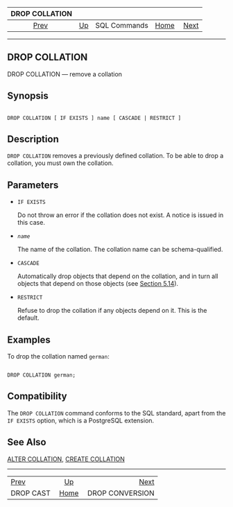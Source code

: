 

|             DROP COLLATION             |                                        |              |                                                       |                                                    |
| :------------------------------------: | :------------------------------------- | :----------: | ----------------------------------------------------: | -------------------------------------------------: |
| [Prev](sql-dropcast.html "DROP CAST")  | [Up](sql-commands.html "SQL Commands") | SQL Commands | [Home](index.html "PostgreSQL 17devel Documentation") |  [Next](sql-dropconversion.html "DROP CONVERSION") |

***

## DROP COLLATION

DROP COLLATION — remove a collation

## Synopsis

```

DROP COLLATION [ IF EXISTS ] name [ CASCADE | RESTRICT ]
```

## Description

`DROP COLLATION` removes a previously defined collation. To be able to drop a collation, you must own the collation.

## Parameters

* `IF EXISTS`

    Do not throw an error if the collation does not exist. A notice is issued in this case.

* *`name`*

    The name of the collation. The collation name can be schema-qualified.

* `CASCADE`

    Automatically drop objects that depend on the collation, and in turn all objects that depend on those objects (see [Section 5.14](ddl-depend.html "5.14. Dependency Tracking")).

* `RESTRICT`

    Refuse to drop the collation if any objects depend on it. This is the default.

## Examples

To drop the collation named `german`:

```

DROP COLLATION german;
```

## Compatibility

The `DROP COLLATION` command conforms to the SQL standard, apart from the `IF EXISTS` option, which is a PostgreSQL extension.

## See Also

[ALTER COLLATION](sql-altercollation.html "ALTER COLLATION"), [CREATE COLLATION](sql-createcollation.html "CREATE COLLATION")

***

|                                        |                                                       |                                                    |
| :------------------------------------- | :---------------------------------------------------: | -------------------------------------------------: |
| [Prev](sql-dropcast.html "DROP CAST")  |         [Up](sql-commands.html "SQL Commands")        |  [Next](sql-dropconversion.html "DROP CONVERSION") |
| DROP CAST                              | [Home](index.html "PostgreSQL 17devel Documentation") |                                    DROP CONVERSION |
